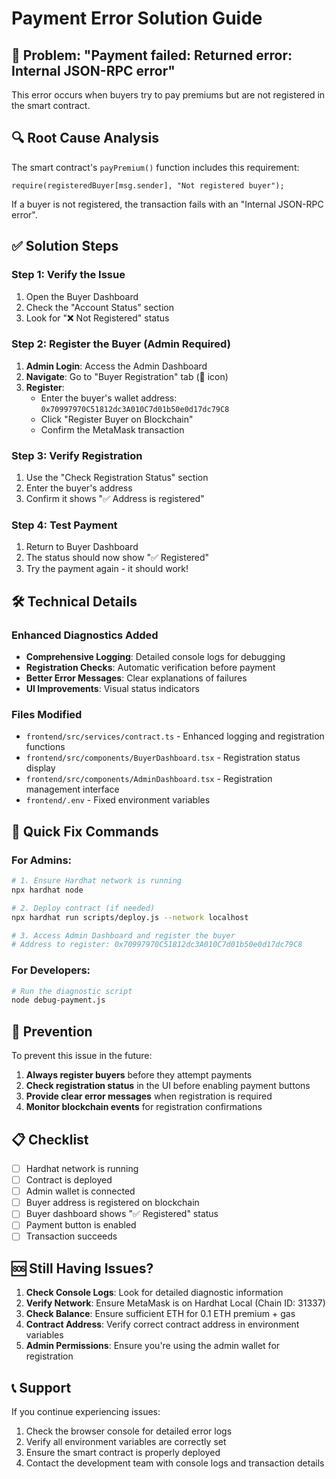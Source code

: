 # Payment Error Solution Guide

## 🚨 Problem: "Payment failed: Returned error: Internal JSON-RPC error"

This error occurs when buyers try to pay premiums but are not registered in the smart contract.

## 🔍 Root Cause Analysis

The smart contract's `payPremium()` function includes this requirement:
```solidity
require(registeredBuyer[msg.sender], "Not registered buyer");
```

If a buyer is not registered, the transaction fails with an "Internal JSON-RPC error".

## ✅ Solution Steps

### Step 1: Verify the Issue
1. Open the Buyer Dashboard
2. Check the "Account Status" section
3. Look for "❌ Not Registered" status

### Step 2: Register the Buyer (Admin Required)
1. **Admin Login**: Access the Admin Dashboard
2. **Navigate**: Go to "Buyer Registration" tab (🔐 icon)
3. **Register**: 
   - Enter the buyer's wallet address: `0x70997970C51812dc3A010C7d01b50e0d17dc79C8`
   - Click "Register Buyer on Blockchain"
   - Confirm the MetaMask transaction

### Step 3: Verify Registration
1. Use the "Check Registration Status" section
2. Enter the buyer's address
3. Confirm it shows "✅ Address is registered"

### Step 4: Test Payment
1. Return to Buyer Dashboard
2. The status should now show "✅ Registered"
3. Try the payment again - it should work!

## 🛠️ Technical Details

### Enhanced Diagnostics Added
- **Comprehensive Logging**: Detailed console logs for debugging
- **Registration Checks**: Automatic verification before payment
- **Better Error Messages**: Clear explanations of failures
- **UI Improvements**: Visual status indicators

### Files Modified
- `frontend/src/services/contract.ts` - Enhanced logging and registration functions
- `frontend/src/components/BuyerDashboard.tsx` - Registration status display
- `frontend/src/components/AdminDashboard.tsx` - Registration management interface
- `frontend/.env` - Fixed environment variables

## 🔧 Quick Fix Commands

### For Admins:
```bash
# 1. Ensure Hardhat network is running
npx hardhat node

# 2. Deploy contract (if needed)
npx hardhat run scripts/deploy.js --network localhost

# 3. Access Admin Dashboard and register the buyer
# Address to register: 0x70997970C51812dc3A010C7d01b50e0d17dc79C8
```

### For Developers:
```bash
# Run the diagnostic script
node debug-payment.js
```

## 🎯 Prevention

To prevent this issue in the future:
1. **Always register buyers** before they attempt payments
2. **Check registration status** in the UI before enabling payment buttons
3. **Provide clear error messages** when registration is required
4. **Monitor blockchain events** for registration confirmations

## 📋 Checklist

- [ ] Hardhat network is running
- [ ] Contract is deployed
- [ ] Admin wallet is connected
- [ ] Buyer address is registered on blockchain
- [ ] Buyer dashboard shows "✅ Registered" status
- [ ] Payment button is enabled
- [ ] Transaction succeeds

## 🆘 Still Having Issues?

1. **Check Console Logs**: Look for detailed diagnostic information
2. **Verify Network**: Ensure MetaMask is on Hardhat Local (Chain ID: 31337)
3. **Check Balance**: Ensure sufficient ETH for 0.1 ETH premium + gas
4. **Contract Address**: Verify correct contract address in environment variables
5. **Admin Permissions**: Ensure you're using the admin wallet for registration

## 📞 Support

If you continue experiencing issues:
1. Check the browser console for detailed error logs
2. Verify all environment variables are correctly set
3. Ensure the smart contract is properly deployed
4. Contact the development team with console logs and transaction details